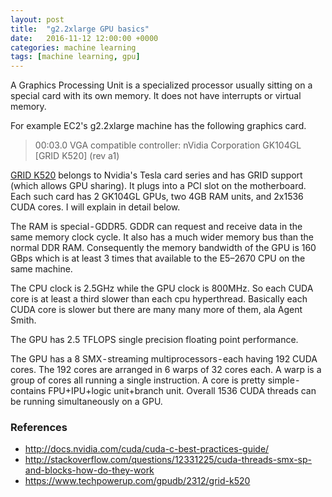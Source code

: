 ```yaml
---
layout: post
title:  "g2.2xlarge GPU basics"
date:   2016-11-12 12:00:00 +0000
categories: machine learning
tags: [machine learning, gpu]
---
```


A Graphics Processing Unit is a specialized processor usually sitting on a special card with its own memory. It does not have interrupts or virtual memory.

For example EC2's g2.2xlarge machine has the following graphics card.

> 00:03.0 VGA compatible controller: nVidia Corporation GK104GL [GRID K520] (rev a1)

[GRID K520](https://www.techpowerup.com/gpudb/2312/grid-k520) belongs to Nvidia's Tesla card series and has GRID support (which allows GPU sharing). It plugs into a PCI slot on the motherboard. Each such card has 2 GK104GL GPUs, two 4GB RAM units, and 2x1536 CUDA cores. I will explain in detail below.

The RAM is special - GDDR5. GDDR can request and receive data in the same memory clock cycle. It also has a much wider memory bus than the normal DDR RAM. Consequently the memory bandwidth of the GPU is 160 GBps which is at least 3 times that available to the E5–2670 CPU on the same machine.

The CPU clock is 2.5GHz while the GPU clock is 800MHz. So each CUDA core is at least a third slower than each cpu hyperthread. Basically each CUDA core is slower but there are many many more of them, ala Agent Smith.

The GPU has 2.5 TFLOPS single precision floating point performance.

The GPU has a 8 SMX - streaming multiprocessors - each having 192 CUDA cores. The 192 cores are arranged in 6 warps of 32 cores each. A warp is a group of cores all running a single instruction. A core is pretty simple - contains FPU+IPU+logic unit+branch unit. Overall 1536 CUDA threads can be running simultaneously on a GPU.

### References
* http://docs.nvidia.com/cuda/cuda-c-best-practices-guide/
* http://stackoverflow.com/questions/12331225/cuda-threads-smx-sp-and-blocks-how-do-they-work
* https://www.techpowerup.com/gpudb/2312/grid-k520
